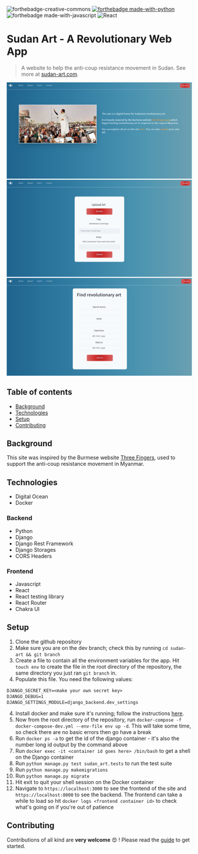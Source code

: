 ![forthebadge-creative-commons](https://forthebadge.com/images/badges/cc-0.svg)
[![forthebadge made-with-python](http://ForTheBadge.com/images/badges/made-with-python.svg)](https://www.python.org/)
![forthebadge made-with-javascript](https://forthebadge.com/images/badges/made-with-javascript.svg)
![React](https://img.shields.io/badge/react-%2320232a.svg?style=for-the-badge&logo=react&logoColor=%2361DAFB)

# Sudan Art - A Revolutionary Web App

> A website to help the anti-coup resistance movement in Sudan. See more at
>[sudan-art.com](https://www.sudan-art.com).

![Intro](.img/intro.png)
![Upload](.img/upload.png)
![Search](.img/search.png)

## Table of contents

* [Background](#background)
* [Technologies](#technologies)
* [Setup](#setup)
* [Contributing](#contributing)

## Background

This site was inspired by the Burmese website [Three Fingers](https://threefingers.org), used to support
the anti-coup resistance movement in Myanmar.

## Technologies

* Digital Ocean
* Docker

### Backend

* Python
* Django
* Django Rest Framework
* Django Storages
* CORS Headers

### Frontend
* Javascript
* React 
* React testing library
* React Router
* Chakra UI


## Setup

1. Clone the github repository
2. Make sure you are on the dev branch; check this by running `cd sudan-art && git branch`
3. Create a file to contain all the environment variables for the app. Hit `touch env` to create the file 
in the root directory of the repository, the same directory you just ran `git branch` in.
4. Populate this file. You need the following values:
```
DJANGO_SECRET_KEY=<make your own secret key>
DJANGO_DEBUG=1
DJANGO_SETTINGS_MODULE=django_backend.dev_settings
```
4. Install docker and make sure it's running; follow the instructions [here](https://docs.docker.com/engine/install/).
5. Now from the root directory of the repository, run `docker-compose -f docker-compose-dev.yml --env-file env up -d`. 
This will take some time, so check there are no basic errors then go have a break
6. Run `docker ps -a` to get the id of the django container - it's also the number long id output by the command
above
7. Run `docker exec -it <container id goes here> /bin/bash` to get a shell on the Django container
8. Run `python manage.py test sudan_art.tests` to run the test suite
9. Run `python manage.py makemigrations`
10. Run `python manage.py migrate`
11. Hit exit to quit your shell session on the Docker container
12. Navigate to `https://localhost:3000` to see the frontend of the site and `https://localhost:8000`
to see the backend. The frontend can take a while to load so hit `docker logs <frontend container id>` to
check what's going on if you're out of patience
   
## Contributing

Contributions of all kind are **very welcome** :heart_eyes: ! Please read the [guide](https://github.com/osintalex/sudan-art/blob/dev/CONTRIBUTING.md) 
to get started.